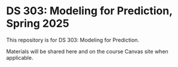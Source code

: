 # DS 303: Modeling for Prediction, Spring 2025

This repository is for DS 303: Modeling for Prediction. 

Materials will be shared here and on the course Canvas site when applicable.
